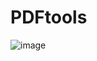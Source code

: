# PDFtools

![image](https://user-images.githubusercontent.com/75212211/195203240-36392948-453d-4e5c-b0e7-199e35b7d28f.png)
